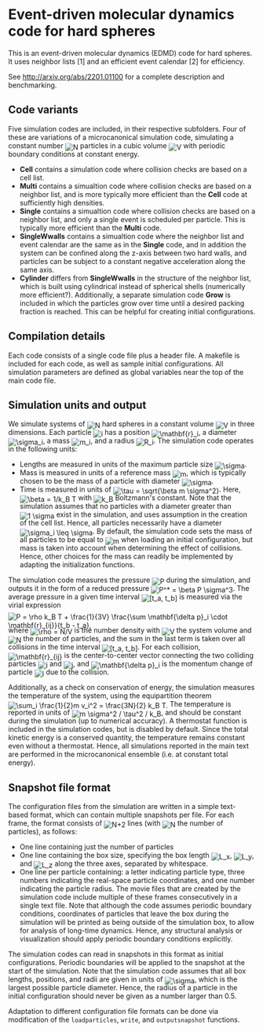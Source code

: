 # Event-driven molecular dynamics code for hard spheres

This is an event-driven molecular dynamics (EDMD) code for hard spheres. It uses neighbor lists [1] and an efficient event calendar [2] for efficiency.

See http://arxiv.org/abs/2201.01100 for a complete description and benchmarking.

## Code variants

Five simulation codes are included, in their respective subfolders. Four of these are variations of a microcanonical simulation code, simulating a constant number <img alt="N" src="https://render.githubusercontent.com/render/math?math=N" style="transform: translateY(20%);" /> particles in a cubic volume <img alt="V" src="https://render.githubusercontent.com/render/math?math=V" style="transform: translateY(20%);" /> with periodic boundary conditions at constant energy.
* **Cell** contains a simulation code where collision checks are based on a cell list.
* **Multi** contains a simualtion code where collision checks are based on a neighbor list, and is more typically more efficient than the **Cell** code at sufficiently high densities.
* **Single** contains a simualtion code where collision checks are based on a neighbor list, and only a single event is scheduled per particle. This is typically more efficient than the **Multi** code.
* **SingleWwalls** contains a simualtion code where the neighbor list and event calendar are the same as in the **Single** code, and in addition the system can be confined along the z-axis between two hard walls, and particles can be subject to a constant negative acceleration along the same axis.
* **Cylinder** differs from **SingleWwalls** in the structure of the neighbor list, which is built using cylindrical instead of spherical shells (numerically more efficient?).
Additionally, a separate simulation code **Grow** is included in which the particles grow over time until a desired packing fraction is reached. This can be helpful for creating initial configurations.

## Compilation details

Each code consists of a single code file plus a header file. A makefile is included for each code, as well as sample initial configurations. All simulation parameters are defined as global variables near the top of the main code file.

## Simulation units and output

We simulate systems of <img alt="N" src="https://render.githubusercontent.com/render/math?math=N" style="transform: translateY(20%);" /> hard spheres in a constant volume <img alt="V" src="https://render.githubusercontent.com/render/math?math=V" style="transform: translateY(20%);" /> in three dimensions. Each particle <img alt="i" src="https://render.githubusercontent.com/render/math?math=i" style="transform: translateY(20%);" /> has a position <img alt="\mathbf{r}_i" src="https://render.githubusercontent.com/render/math?math=%5Cmathbf%7Br%7D_i" style="transform: translateY(20%);" />, a diameter <img alt="\sigma_i" src="https://render.githubusercontent.com/render/math?math=%5Csigma_i" style="transform: translateY(20%);" />, a mass <img alt="m_i" src="https://render.githubusercontent.com/render/math?math=m_i" style="transform: translateY(20%);" />, and a radius <img alt="R_i" src="https://render.githubusercontent.com/render/math?math=R_i" style="transform: translateY(20%);" />.
The simulation code operates in the following units:
* Lengths are measured in units of the maximum particle size <img alt="\sigma" src="https://render.githubusercontent.com/render/math?math=%5Csigma" style="transform: translateY(20%);" />.
* Mass is measured in units of a reference mass <img alt="m" src="https://render.githubusercontent.com/render/math?math=m" style="transform: translateY(20%);" />, which is typically chosen to be the mass of a particle with diameter <img alt="\sigma" src="https://render.githubusercontent.com/render/math?math=%5Csigma" style="transform: translateY(20%);" />.
* Time is measured in units of <img alt="\tau = \sqrt{\beta m \sigma^2}" src="https://render.githubusercontent.com/render/math?math=%5Ctau%20%3D%20%5Csqrt%7B%5Cbeta%20m%20%5Csigma%5E2%7D" style="transform: translateY(20%);" />. Here, <img alt="\beta = 1/k_B T" src="https://render.githubusercontent.com/render/math?math=%5Cbeta%20%3D%201%2Fk_B%20T" style="transform: translateY(20%);" /> with <img alt="k_B" src="https://render.githubusercontent.com/render/math?math=k_B" style="transform: translateY(20%);" /> Boltzmann's constant.
Note that the simulation assumes that no particles with a diameter greater than <img alt="1 \sigma" src="https://render.githubusercontent.com/render/math?math=1%20%5Csigma" style="transform: translateY(20%);" /> exist in the simulation, and uses assumption in the creation of the cell list. Hence, all particles necessarily have a diameter <img alt="\sigma_i \leq \sigma" src="https://render.githubusercontent.com/render/math?math=%5Csigma_i%20%5Cleq%20%5Csigma" style="transform: translateY(20%);" />. By default, the simulation code sets the mass of all particles to be equal to <img alt="m" src="https://render.githubusercontent.com/render/math?math=m" style="transform: translateY(20%);" /> when loading an initial configuration, but mass is taken into account when determining the effect of collisions. Hence, other choices for the mass can readily be implemented by adapting the initialization functions.

The simulation code measures the pressure <img alt="P" src="https://render.githubusercontent.com/render/math?math=P" style="transform: translateY(20%);" /> during the simulation, and outputs it in the form of a reduced pressure <img alt="P^* = \beta P \sigma^3" src="https://render.githubusercontent.com/render/math?math=P%5E%2a%20%3D%20%5Cbeta%20P%20%5Csigma%5E3" style="transform: translateY(20%);" />. The average pressure in a given time interval <img alt="[t_a, t_b]" src="https://render.githubusercontent.com/render/math?math=%5Bt_a%2C%20t_b%5D" style="transform: translateY(20%);" /> is measured via the virial expression
<img alt="P = \rho k_B T + \frac{1}{3V} \frac{\sum  \mathbf{\delta p}_i \cdot \mathbf{r}_{ij}}{t_b - t_a}," src="https://render.githubusercontent.com/render/math?math=P%20%3D%20%5Crho%20k_B%20T%20%2B%20%5Cfrac%7B1%7D%7B3V%7D%20%5Cfrac%7B%5Csum%20%20%5Cmathbf%7B%5Cdelta%20p%7D_i%20%5Ccdot%20%5Cmathbf%7Br%7D_%7Bij%7D%7D%7Bt_b%20-%20t_a%7D%2C" style="transform: translateY(20%);" />
where  <img alt="\rho = N/V" src="https://render.githubusercontent.com/render/math?math=%5Crho%20%3D%20N%2FV" style="transform: translateY(20%);" /> is the number density with <img alt="V" src="https://render.githubusercontent.com/render/math?math=V" style="transform: translateY(20%);" /> the system volume and <img alt="N" src="https://render.githubusercontent.com/render/math?math=N" style="transform: translateY(20%);" /> the number of particles, and the sum in the last term is taken over all collisions in the time interval <img alt="[t_a, t_b]" src="https://render.githubusercontent.com/render/math?math=%5Bt_a%2C%20t_b%5D" style="transform: translateY(20%);" />. For each collision, <img alt="\mathbf{r}_{ij}" src="https://render.githubusercontent.com/render/math?math=%5Cmathbf%7Br%7D_%7Bij%7D" style="transform: translateY(20%);" /> is the center-to-center vector connecting the two colliding particles <img alt="i" src="https://render.githubusercontent.com/render/math?math=i" style="transform: translateY(20%);" /> and <img alt="j" src="https://render.githubusercontent.com/render/math?math=j" style="transform: translateY(20%);" />, and <img alt="\mathbf{\delta p}_i" src="https://render.githubusercontent.com/render/math?math=%5Cmathbf%7B%5Cdelta%20p%7D_i" style="transform: translateY(20%);" /> is the momentum change of particle <img alt="i" src="https://render.githubusercontent.com/render/math?math=i" style="transform: translateY(20%);" /> due to the collision.

Additionally, as a check on conservation of energy, the simulation measures the temperature of the system, using the equipartition theorem
<img alt="\sum_i \frac{1}{2}m v_i^2 = \frac{3N}{2} k_B T." src="https://render.githubusercontent.com/render/math?math=%5Csum_i%20%5Cfrac%7B1%7D%7B2%7Dm%20v_i%5E2%20%3D%20%5Cfrac%7B3N%7D%7B2%7D%20k_B%20T." style="transform: translateY(20%);" />
The temperature is reported in units of <img alt="m \sigma^2 / \tau^2 / k_B" src="https://render.githubusercontent.com/render/math?math=m%20%5Csigma%5E2%20%2F%20%5Ctau%5E2%20%2F%20k_B" style="transform: translateY(20%);" />, and should be constant during the simulation (up to numerical accuracy). A thermostat function is included in the simulation codes, but is disabled by default. Since the total kinetic energy is a conserved quantity, the temperature remains constant even without a thermostat. Hence, all simulations reported in the main text are performed in the microcanonical ensemble (i.e. at constant total energy).

## Snapshot file format

The configuration files from the simulation are written in a simple text-based format, which can contain multiple snapshots per file. For each frame, the format consists of <img alt="N+2" src="https://render.githubusercontent.com/render/math?math=N%2B2" style="transform: translateY(20%);" /> lines (with <img alt="N" src="https://render.githubusercontent.com/render/math?math=N" style="transform: translateY(20%);" /> the number of particles), as follows:
* One line containing just the number of particles
* One line containing the box size, specifying the box length <img alt="L_x" src="https://render.githubusercontent.com/render/math?math=L_x" style="transform: translateY(20%);" />, <img alt="L_y" src="https://render.githubusercontent.com/render/math?math=L_y" style="transform: translateY(20%);" />, and <img alt="L_z" src="https://render.githubusercontent.com/render/math?math=L_z" style="transform: translateY(20%);" /> along the three axes, separated by whitespace.
* One line per particle containing: a letter indicating particle type, three numbers indicating the real-space particle coordinates, and one number indicating the particle radius.
The movie files that are created by the simulation code include multiple of these frames consecutively in a single text file. Note that although the code assumes periodic boundary conditions, coordinates of particles that leave the box during the simulation will be printed as being outside of the simulation box, to allow for analysis of long-time dynamics. Hence, any structural analysis or visualization should apply periodic boundary conditions explicitly.

The simulation codes can read in snapshots in this format as initial configurations. Periodic boundaries will be applied to the snapshot at the start of the simulation.  Note that the simulation code assumes that all box lengths, positions, and radii are given in units of <img alt="\sigma" src="https://render.githubusercontent.com/render/math?math=%5Csigma" style="transform: translateY(20%);" />, which is the largest possible particle diameter. Hence, the radius of a particle in the initial configuration should never be given as a number larger than 0.5.

Adaptation to different configuration file formats can be done via modification of the ``loadparticles``, ``write``, and ``outputsnapshot`` functions.
